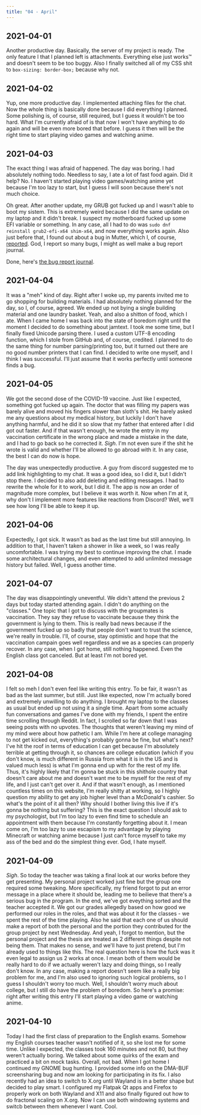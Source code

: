 ```yaml
---
title: "04 - April"
---
```


## 2021-04-01

Another productive day. Basically, the server of my project is ready.
The only feature I that I planned left is attachments. Everything else
just works™ and doesn't seem to be too buggy. Also I finally switched
all of my CSS shit to `box-sizing: border-box;` because why not.

## 2021-04-02

Yup, one more productive day. I implemented attaching files for the
chat. Now the whole thing is basically done because I did everything I
planned. Some polishing is, of course, still required, but I guess it
wouldn't be too hard. What I'm currently afraid of is that now I won't
have anything to do again and will be even more bored that before. I
guess it then will be the right time to start playing video games and
watching anime.

## 2021-04-03

The exact thing I was afraid of happened. The day was boring. I had
absolutely nothing todo. Needless to say, I ate a lot of fast food
again. Did it help? No. I haven't started playing video games/watching
anime yet because I'm too lazy to start, but I guess I will soon
because there's not much choice.

Oh great. After another update, my GRUB got fucked up and I wasn't
able to boot my sistem. This is extremely weird because I did the same
update on my laptop and it didn't break. I suspect my motherboard
fucked up some EFI variable or something. In any case, all I had to do
was `sudo dnf reinstall grub2-efi-x64 shim-x64`, and now everything
works again. Also just before that, I found out about a bug in Mutter,
which I, of course, [reported]. God, I report so many bugs, I might as
well make a bug report journal.

[reported]: https://gitlab.gnome.org/GNOME/mutter/-/issues/1736

Done, here's [the bug report journal].

[the bug report journal]: /journal/bug-reports/

## 2021-04-04

It was a "meh" kind of day. Right after I woke up, my parents invited
me to go shopping for building materials. I had absolutely nothing
planned for the day, so I, of course, agreed. We ended up not bying a
single building material and one laundry basket. Yeah, and also a
shitton of food, which I ate. When I came home I was back into the
state of boredom right until the moment I decided to do something
about jamtext. I took me some time, but I finally fixed Unicode
parsing there. I used a custom UTF-8 encoding function, which I stole
from GitHub and, of course, credited. I planned to do the same thing
for number parsing/printing too, but it turned out there are no good
number printers that I can find. I decided to write one myself, and I
think I was successful. I'll just assume that it works perfectly until
someone finds a bug.

## 2021-04-05

We got the second dose of the COVID-19 vaccine. Just like I expected,
something got fucked up again. The doctor that was filling my papers
was barely alive and moved his fingers slower than sloth's shit. He
barely asked me any questions about my medical history, but luckily I
don't have anything harmful, and he did it so slow that my father that
entered after I did got out faster. And if that wasn't enough, he
wrote the entry in my vaccination certificate in the wrong place and
made a mistake in the date, and I had to go back so he corrected it.
*Sigh*. I'm not even sure if the shit he wrote is valid and whether
I'll be allowed to go abroad with it. In any case, the best I can do
now is hope.

The day was unexpectedly productive. A guy from discord suggested me
to add link highlighting to my chat. It was a good idea, so I did it,
but I didn't stop there. I decided to also add deleting and editing
messages. I had to rewrite the whole for it to work, but I did it. The
app is now an order of magnitude more complex, but I believe it was
worth it. Now when I'm at it, why don't I implement more features like
reactions from Discord? Well, we'll see how long I'll be able to keep
it up.

## 2021-04-06

Expectedly, I got sick. It wasn't as bad as the last time but still
annoying. In addition to that, I haven't taken a shower in like a
week, so I was really uncomfortable. I was trying my best to continue
improving the chat. I made some architectural changes, and even
attempted to add unlimited message history but failed. Well, I guess
another time.

## 2021-04-07

The day was disappointingly uneventful. We didn't attend the previous
2 days but today started attending again. I didn't do anything on the
"classes." One topic that I got to discuss with the groupmates is
vaccination. They say they refuse to vaccinate because they think the
government is lying to them. This is really bad news because if the
government fucked up so badly that people don't want to trust the
science, we're really in trouble. I'll, of course, stay optimistic and
hope that the vaccination campain goes well regardless and we as a
species can properly recover. In any case, when I got home, still
nothing happened. Even the English class got canceled. But at least
I'm not bored yet.

## 2021-04-08

I felt so meh I don't even feel like writing this entry. To be fair,
it wasn't as bad as the last summer, but still. Just like expected,
now I'm actually bored and extremely unwilling to do anything. I
brought my laptop to the classes as usual but ended up not using it a
single time. Apart from some actually fun conversations and games I've
done with my friends, I spent the entire time scrolling through
Reddit. In fact, I scrolled so far down that I was seeing posts with
no upvotes. The thoughts that weren't leaving my mind of my mind were
about how pathetic I am. While I'm here at college managing to not get
kicked out, everything's probably gonna be fine, but what's next? I've
hit the roof in terms of education I can get because I'm absolutely
terrible at getting through it, so chances are college education
(which if you don't know, is much different in Russia from what it is
in the US and is valued much less) is what I'm gonna end up with for
the rest of my life. Thus, it's highly likely that I'm gonna be stuck
in this shithole country that doesn't care about me and doesn't want
me to be myself for the rest of my life, and I just can't get over it.
And if that wasn't enough, as I mentioned countless times on this
website, I'm really shitty at working, so I highly question my ability
to get any job higher level than a McDonald's cashier. So what's the
point of it all then? Why should I bother living this live if it's
gonna be nothing but suffering? This is the exact question I should
ask to my psychologist, but I'm too lazy to even find time to schedule
an appointment with them because I'm constantly forgetting about it. I
mean come on, I'm too lazy to use escapism to my advantage by playing
Minecraft or watching anime because I just can't force myself to take
my ass of the bed and do the simplest thing ever. God, I hate myself.

## 2021-04-09

*Sigh*. So today the teacher was taking a final look at our works
before they get presenting. My personal project worked just fine but
the group one required some tweaking. More specifically, my friend
forgot to put an error message in a place where it should be, leading
me to beilieve that there's a serious bug in the program. In the end,
we've got eveything sorted and the teacher accepted it. We got our
grades allegedly based on how good we performed our roles in the
roles, and that was about it for the classes - we spent the rest of
the time playing. Also he said that each one of us should make a
report of both the personal and the portion they contributed for the
group project by next Wednesday. And yeah, I forgot to mention, but
the personal project and the thesis are treated as 2 different things
despite not being them. That makes no sense, and we'll have to just
pretend, but I'm already used to things like this. The real question
here is how the fuck was it even legal to assign us 2 works at once. I
mean both of them would be really hard to do if we actually weren't
lazy and doing things, so I really don't know. In any case, making a
report doesn't seem like a really big problem for me, and I'm also
used to ignoring such logical problems, so I guess I shouldn't worry
too much. Well, I shouldn't worry much about college, but I still do
have the problem of boredom. So here's a promise: right after writing
this entry I'll start playing a video game or watching anime.

## 2021-04-10

Today I had the first class of preparation to the English exams.
Somehow my English courses teacher wasn't notified of it, so she lost
me for some time. Unlike I expected, the classes took 160 minutes and
not 80, but they weren't actually boring. We talked about some quirks
of the exam and practiced a bit on mock tasks. Overall, not bad. When
I got home I continued my GNOME bug hunting. I provided some info on
the DMA-BUF screensharing bug and now am looking for participating in
its fix. I also recently had an idea to switch to X.org until Wayland
is in a better shape but decided to play smart. I configured my
Flatpak Qt apps and Firefox to properly work on both Wayland and X11
and also finally figured out how to do fractonal scaling on X.org. Now
I can use both windowing systems and switcb between them whenever I
want. Cool.
